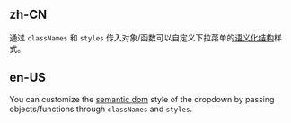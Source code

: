 ## zh-CN

通过 `classNames` 和 `styles` 传入对象/函数可以自定义下拉菜单的[语义化结构](#semantic-dom)样式。

## en-US

You can customize the [semantic dom](#semantic-dom) style of the dropdown by passing objects/functions through `classNames` and `styles`.
